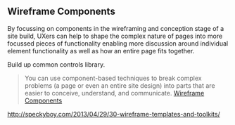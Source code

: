 ## Wireframe Components

By focussing on components in the wireframing and conception stage of a site build, UXers can help to shape the complex nature of pages into more focussed pieces of functionality enabling more discussion around individual element functionality as well as how an entire page fits together.  

Build up common controls library.

>You can use component-based techniques to break complex problems (a page or even an entire site design) into parts that are easier to conceive, understand, and communicate. [Wireframe Components](http://unify.eightshapes.com/what-you-get/wireframe-components/)

http://speckyboy.com/2013/04/29/30-wireframe-templates-and-toolkits/